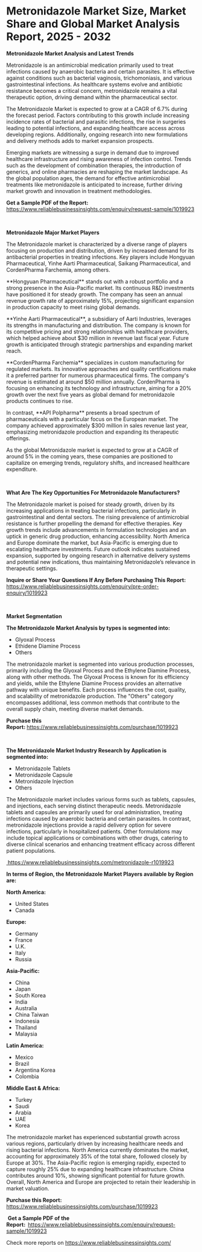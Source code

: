 <p><h1>Metronidazole Market Size, Market Share and Global Market Analysis Report, 2025 - 2032</h1></p><p><strong>Metronidazole Market Analysis and Latest Trends</strong></p>
<p><p>Metronidazole is an antimicrobial medication primarily used to treat infections caused by anaerobic bacteria and certain parasites. It is effective against conditions such as bacterial vaginosis, trichomoniasis, and various gastrointestinal infections. As healthcare systems evolve and antibiotic resistance becomes a critical concern, metronidazole remains a vital therapeutic option, driving demand within the pharmaceutical sector.</p><p>The Metronidazole Market is expected to grow at a CAGR of 6.7% during the forecast period. Factors contributing to this growth include increasing incidence rates of bacterial and parasitic infections, the rise in surgeries leading to potential infections, and expanding healthcare access across developing regions. Additionally, ongoing research into new formulations and delivery methods adds to market expansion prospects.</p><p>Emerging markets are witnessing a surge in demand due to improved healthcare infrastructure and rising awareness of infection control. Trends such as the development of combination therapies, the introduction of generics, and online pharmacies are reshaping the market landscape. As the global population ages, the demand for effective antimicrobial treatments like metronidazole is anticipated to increase, further driving market growth and innovation in treatment methodologies.</p></p>
<p><strong>Get a Sample PDF of the Report:&nbsp;</strong> <a href="https://www.reliablebusinessinsights.com/enquiry/request-sample/1019923?utm_campaign=2983&utm_medium=2&utm_source=Github&utm_content=ia&utm_term=08032025&utm_id=metronidazole">https://www.reliablebusinessinsights.com/enquiry/request-sample/1019923</a></p>
<p>&nbsp;</p>
<p><strong>Metronidazole Major Market Players</strong></p>
<p><p>The Metronidazole market is characterized by a diverse range of players focusing on production and distribution, driven by increased demand for its antibacterial properties in treating infections. Key players include Hongyuan Pharmaceutical, Yinhe Aarti Pharmaceutical, Saikang Pharmaceutical, and CordenPharma Farchemia, among others.</p><p>**Hongyuan Pharmaceutical** stands out with a robust portfolio and a strong presence in the Asia-Pacific market. Its continuous R&D investments have positioned it for steady growth. The company has seen an annual revenue growth rate of approximately 15%, projecting significant expansion in production capacity to meet rising global demands.</p><p>**Yinhe Aarti Pharmaceutical**, a subsidiary of Aarti Industries, leverages its strengths in manufacturing and distribution. The company is known for its competitive pricing and strong relationships with healthcare providers, which helped achieve about $30 million in revenue last fiscal year. Future growth is anticipated through strategic partnerships and expanding market reach.</p><p>**CordenPharma Farchemia** specializes in custom manufacturing for regulated markets. Its innovative approaches and quality certifications make it a preferred partner for numerous pharmaceutical firms. The company's revenue is estimated at around $50 million annually. CordenPharma is focusing on enhancing its technology and infrastructure, aiming for a 20% growth over the next five years as global demand for metronidazole products continues to rise.</p><p>In contrast, **API Polpharma** presents a broad spectrum of pharmaceuticals with a particular focus on the European market. The company achieved approximately $300 million in sales revenue last year, emphasizing metronidazole production and expanding its therapeutic offerings.</p><p>As the global Metronidazole market is expected to grow at a CAGR of around 5% in the coming years, these companies are positioned to capitalize on emerging trends, regulatory shifts, and increased healthcare expenditure.</p></p>
<p>&nbsp;</p>
<p><strong>What Are The Key Opportunities For Metronidazole Manufacturers?</strong></p>
<p><p>The Metronidazole market is poised for steady growth, driven by its increasing applications in treating bacterial infections, particularly in gastrointestinal and dental sectors. The rising prevalence of antimicrobial resistance is further propelling the demand for effective therapies. Key growth trends include advancements in formulation technologies and an uptick in generic drug production, enhancing accessibility. North America and Europe dominate the market, but Asia-Pacific is emerging due to escalating healthcare investments. Future outlook indicates sustained expansion, supported by ongoing research in alternative delivery systems and potential new indications, thus maintaining Metronidazole’s relevance in therapeutic settings.</p></p>
<p><strong>Inquire or Share Your Questions If Any Before Purchasing This Report:</strong> <a href="https://www.reliablebusinessinsights.com/enquiry/pre-order-enquiry/1019923?utm_campaign=2983&utm_medium=2&utm_source=Github&utm_content=ia&utm_term=08032025&utm_id=metronidazole">https://www.reliablebusinessinsights.com/enquiry/pre-order-enquiry/1019923</a></p>
<p>&nbsp;</p>
<p><strong>Market Segmentation</strong></p>
<p><strong>The Metronidazole Market Analysis by types is segmented into:</strong></p>
<p><ul><li>Glyoxal Process</li><li>Ethidene Diamine Process</li><li>Others</li></ul></p>
<p><p>The metronidazole market is segmented into various production processes, primarily including the Glyoxal Process and the Ethylene Diamine Process, along with other methods. The Glyoxal Process is known for its efficiency and yields, while the Ethylene Diamine Process provides an alternative pathway with unique benefits. Each process influences the cost, quality, and scalability of metronidazole production. The "Others" category encompasses additional, less common methods that contribute to the overall supply chain, meeting diverse market demands.</p></p>
<p><strong>Purchase this Report:&nbsp;</strong><a href="https://www.reliablebusinessinsights.com/purchase/1019923?utm_campaign=2983&utm_medium=2&utm_source=Github&utm_content=ia&utm_term=08032025&utm_id=metronidazole">https://www.reliablebusinessinsights.com/purchase/1019923</a></p>
<p>&nbsp;</p>
<p><strong>The Metronidazole Market Industry Research by Application is segmented into:</strong></p>
<p><ul><li>Metronidazole Tablets</li><li>Metronidazole Capsule</li><li>Metronidazole Injection</li><li>Others</li></ul></p>
<p><p>The Metronidazole market includes various forms such as tablets, capsules, and injections, each serving distinct therapeutic needs. Metronidazole tablets and capsules are primarily used for oral administration, treating infections caused by anaerobic bacteria and certain parasites. In contrast, metronidazole injections provide a rapid delivery option for severe infections, particularly in hospitalized patients. Other formulations may include topical applications or combinations with other drugs, catering to diverse clinical scenarios and enhancing treatment efficacy across different patient populations.</p></p>
<p><a href="https://www.reliablebusinessinsights.com/metronidazole-r1019923?utm_campaign=2983&utm_medium=2&utm_source=Github&utm_content=ia&utm_term=08032025&utm_id=metronidazole">&nbsp;https://www.reliablebusinessinsights.com/metronidazole-r1019923</a></p>
<p><strong>In terms of Region, the Metronidazole Market Players available by Region are:</strong></p>
<p>
    <p> <strong> North America: </strong>
        <ul>
            <li>United States</li>
            <li>Canada</li>
        </ul>
        </p> 
    <p> <strong> Europe: </strong>
        <ul>
            <li>Germany</li>
            <li>France</li>
            <li>U.K.</li>
            <li>Italy</li>
            <li>Russia</li>
        </ul>
        </p> 
    <p> <strong> Asia-Pacific: </strong>
        <ul>
            <li>China</li>
            <li>Japan</li>
            <li>South Korea</li>
            <li>India</li>
            <li>Australia</li>
            <li>China Taiwan</li>
            <li>Indonesia</li>
            <li>Thailand</li>
            <li>Malaysia</li>
        </ul>
        </p> 
    <p> <strong> Latin America: </strong>
        <ul>
            <li>Mexico</li>
            <li>Brazil</li>
            <li>Argentina Korea</li>
            <li>Colombia</li>
        </ul>
        </p> 
    <p> <strong> Middle East & Africa: </strong>
        <ul>
            <li>Turkey</li>
            <li>Saudi</li>
            <li>Arabia</li>
            <li>UAE</li>
            <li>Korea</li>
        </ul>
    </p>
    </p>
<p><p>The metronidazole market has experienced substantial growth across various regions, particularly driven by increasing healthcare needs and rising bacterial infections. North America currently dominates the market, accounting for approximately 35% of the total share, followed closely by Europe at 30%. The Asia-Pacific region is emerging rapidly, expected to capture roughly 25% due to expanding healthcare infrastructure. China contributes around 10%, showing significant potential for future growth. Overall, North America and Europe are projected to retain their leadership in market valuation.</p></p>
<p><strong>Purchase this Report: </strong><a href="https://www.reliablebusinessinsights.com/purchase/1019923?utm_campaign=2983&utm_medium=2&utm_source=Github&utm_content=ia&utm_term=08032025&utm_id=metronidazole">https://www.reliablebusinessinsights.com/purchase/1019923</a></p>
<p>&nbsp;<strong>Get a Sample PDF of the Report:&nbsp;&nbsp;</strong><a href="https://www.reliablebusinessinsights.com/enquiry/request-sample/1019923?utm_campaign=2983&utm_medium=2&utm_source=Github&utm_content=ia&utm_term=08032025&utm_id=metronidazole">https://www.reliablebusinessinsights.com/enquiry/request-sample/1019923</a></p>
<p><strong></strong></p>
<p>Check more reports on <a href="https://www.reliablebusinessinsights.com/?utm_campaign=2983&utm_medium=2&utm_source=Github&utm_content=ia&utm_term=08032025&utm_id=metronidazole">https://www.reliablebusinessinsights.com/</a></p>